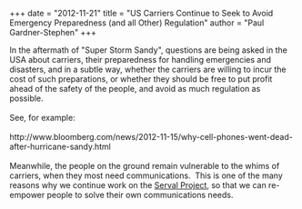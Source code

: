 +++
date = "2012-11-21"
title = "US Carriers Continue to Seek to Avoid Emergency Preparedness (and all Other) Regulation"
author = "Paul Gardner-Stephen"
+++

<div class="post-body entry-content" id="post-body-7683043214286367640" itemprop="description articleBody">
In the aftermath of "Super Storm Sandy", questions are being asked in the USA about carriers, their preparedness for handling emergencies and disasters, and in a subtle way, whether the carriers are willing to incur the cost of such preparations, or whether they should be free to put profit ahead of the safety of the people, and avoid as much regulation as possible.<br/>
<br/>
See, for example:<br/>
<br/>
http://www.bloomberg.com/news/2012-11-15/why-cell-phones-went-dead-after-hurricane-sandy.html<br/>
<br/>
Meanwhile, the people on the ground remain vulnerable to the whims of carriers, when they most need communications.  This is one of the many reasons why we continue work on the <a href="http://servalproject.org/">Serval Project</a>, so that we can re-empower people to solve their own communications needs.
<div></div>
</div>